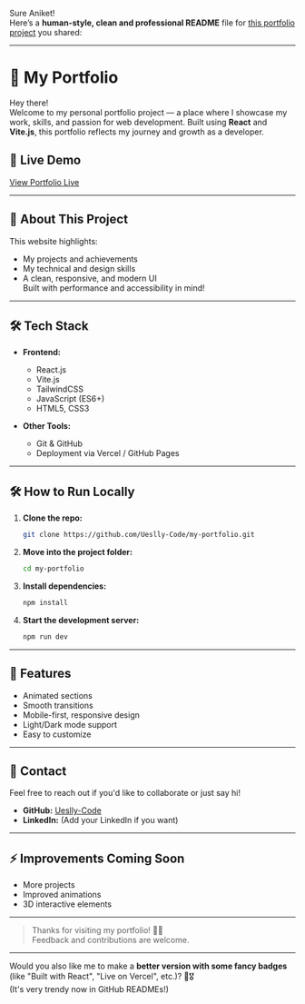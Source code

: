 Sure Aniket!  
Here’s a **human-style, clean and professional README** file for [this portfolio project](https://github.com/Ueslly-Code/my-portfolio.git) you shared:

---

# 🌟 My Portfolio

Hey there!  
Welcome to my personal portfolio project — a place where I showcase my work, skills, and passion for web development. Built using **React** and **Vite.js**, this portfolio reflects my journey and growth as a developer.

## 🚀 Live Demo
[View Portfolio Live](https://my-portfolio-8q41.vercel.app/)  

---

## 📖 About This Project

This website highlights:
- My projects and achievements
- My technical and design skills
- A clean, responsive, and modern UI  
Built with performance and accessibility in mind!

---

## 🛠 Tech Stack

- **Frontend:**  
  - React.js
  - Vite.js
  - TailwindCSS
  - JavaScript (ES6+)
  - HTML5, CSS3

- **Other Tools:**  
  - Git & GitHub
  - Deployment via Vercel / GitHub Pages

---

## 🛠 How to Run Locally

1. **Clone the repo:**
   ```bash
   git clone https://github.com/Ueslly-Code/my-portfolio.git
   ```
2. **Move into the project folder:**
   ```bash
   cd my-portfolio
   ```
3. **Install dependencies:**
   ```bash
   npm install
   ```
4. **Start the development server:**
   ```bash
   npm run dev
   ```

---

## 🎯 Features

- Animated sections
- Smooth transitions
- Mobile-first, responsive design
- Light/Dark mode support
- Easy to customize

---

## 📩 Contact

Feel free to reach out if you'd like to collaborate or just say hi!  
- **GitHub:** [Ueslly-Code](https://github.com/Ueslly-Code)
- **LinkedIn:** (Add your LinkedIn if you want)

---

## ⚡ Improvements Coming Soon
- More projects
- Improved animations
- 3D interactive elements

---

> Thanks for visiting my portfolio! 🚀✨  
> Feedback and contributions are welcome.

---

Would you also like me to make a **better version with some fancy badges** (like "Built with React", "Live on Vercel", etc.)? 🚀🎖️  
(It's very trendy now in GitHub READMEs!)
